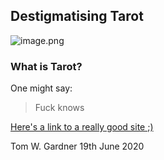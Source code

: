 ## Destigmatising Tarot
![image.png]({{site.baseurl}}/image.png)

### What is Tarot?
One might say:
> Fuck knows

[Here's a link to a really good site ;)](https://bardicstudios.com)

Tom W. Gardner
19th June 2020